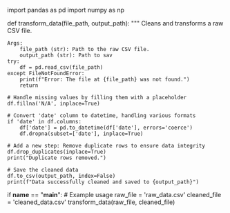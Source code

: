 import pandas as pd
import numpy as np

def transform_data(file_path, output_path):
    """
    Cleans and transforms a raw CSV file.

    Args:
        file_path (str): Path to the raw CSV file.
        output_path (str): Path to sav
    try:
        df = pd.read_csv(file_path)
    except FileNotFoundError:
        print(f"Error: The file at {file_path} was not found.")
        return
    
    # Handle missing values by filling them with a placeholder
    df.fillna('N/A', inplace=True)
    
    # Convert 'date' column to datetime, handling various formats
    if 'date' in df.columns:
        df['date'] = pd.to_datetime(df['date'], errors='coerce')
        df.dropna(subset=['date'], inplace=True)
    
    # Add a new step: Remove duplicate rows to ensure data integrity
    df.drop_duplicates(inplace=True)
    print("Duplicate rows removed.")
    
    # Save the cleaned data
    df.to_csv(output_path, index=False)
    print(f"Data successfully cleaned and saved to {output_path}")

if __name__ == "__main__":
    # Example usage
    raw_file = 'raw_data.csv'
    cleaned_file = 'cleaned_data.csv'
    transform_data(raw_file, cleaned_file)
